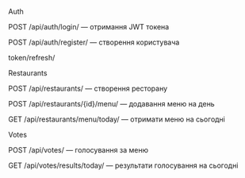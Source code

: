 Auth

POST /api/auth/login/ — отримання JWT токена

POST /api/auth/register/ — створення користувача

token/refresh/

Restaurants

POST /api/restaurants/ — створення ресторану

POST /api/restaurants/{id}/menu/ — додавання меню на день

GET /api/restaurants/menu/today/ — отримати меню на сьогодні

Votes

POST /api/votes/ — голосування за меню

GET /api/votes/results/today/ — результати голосування на сьогодні
